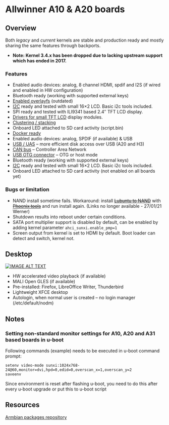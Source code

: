 # Allwinner A10 & A20 boards

## Overview

Both *legacy* and *current* kernels are stable and production ready and mostly sharing the same features through backports.

- **Note: Kernel 3.4.x has been dropped due to lacking upstream support which has ended in 2017.**

### Features

- Enabled audio devices: analog, 8 channel HDMI, spdif and I2S (if wired and enabled in HW configuration)
- Bluetooth ready (working with supported external keys)
- [Enabled overlayfs](/User-Guide_Advanced-Features/#how-to-freeze-your-filesystem-outdated) (outdated)
- [I2C](https://en.wikipedia.org/wiki/I%C2%B2C) ready and tested with small 16×2 LCD. Basic i2c tools included.
- SPI ready and tested with ILI9341 based 2.4″ TFT LCD display.
- [Drivers for small TFT LCD](https://github.com/notro/fbtft) display modules.
- [Clustering / stacking](https://en.wikipedia.org/wiki/Cluster_(computing))
- Onboard LED attached to SD card activity (script.bin)
- [Docker ready](/User-Guide_Advanced-Features/#how-to-run-docker)
- Enabled audio devices: analog, SPDIF (if available) & USB
- [USB / UAS](https://linux-sunxi.org/USB/UAS) – more efficient disk access over USB (A20 and H3)
- [CAN bus](https://en.wikipedia.org/wiki/CAN_bus) – Controller Area Network
- [USB OTG connector](https://linux-sunxi.org/USB_Gadget) – OTG or host mode
- Bluetooth ready (working with supported external keys)
- [I2C](https://en.wikipedia.org/wiki/I%C2%B2C) ready and tested with small 16×2 LCD. Basic i2c tools included.
- Onboard LED attached to SD card activity (not enabled on all boards yet)

### Bugs or limitation

- NAND install sometime fails. Workaround: install [~~Lubuntu to NAND~~](http://dl.cubieboard.org/software/a20-cubietruck/lubuntu/) with [~~Phoenix tools~~](http://docs.cubieboard.org/downloads) and run install again. (Links no longer available - 27/01/21 Werner)
- Shutdown results into reboot under certain conditions.
- SATA port multiplier support is disabled by default, can be enabled by adding kernel parameter `ahci_sunxi.enable_pmp=1`
- Screen output from kernel is set to HDMI by default. Boot loader can detect and switch, kernel not.


## Desktop

[![IMAGE ALT TEXT](https://img.youtube.com/vi/hsthqj90vTU/0.jpg)](https://www.youtube.com/watch?v=hsthqj90vTU "Armbian Desktop")

- HW accelerated video playback (if available)
- MALI Open GLES (if available)
- Pre-installed: Firefox, LibreOffice Writer, Thunderbird
- Lightweight XFCE desktop
- Autologin, when normal user is created – no login manager (/etc/default/nodm)

## Notes

### Setting non-standard monitor settings for A10, A20 and A31 based boards in u-boot

Following commands (example) needs to be executed in u-boot command prompt:
```
setenv video-mode sunxi:1024x768-24@60,monitor=dvi,hpd=0,edid=0,overscan_x=1,overscan_y=2
saveenv
```

Since environment is reset after flashing u-boot, you need to do this after every u-boot upgrade or put this to u-boot script

## Resources

[Armbian packages repository](https://www.armbian.com/kernel/)
